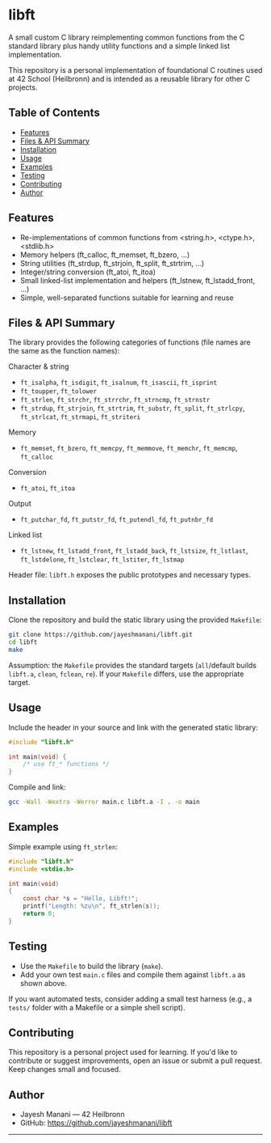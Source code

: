 # libft

A small custom C library reimplementing common functions from the C standard library plus handy utility functions and a simple linked list implementation.

This repository is a personal implementation of foundational C routines used at 42 School (Heilbronn) and is intended as a reusable library for other C projects.

## Table of Contents

- [Features](#features)
- [Files & API Summary](#files--api-summary)
- [Installation](#installation)
- [Usage](#usage)
- [Examples](#examples)
- [Testing](#testing)
- [Contributing](#contributing)
- [Author](#author)

## Features

- Re-implementations of common functions from <string.h>, <ctype.h>, <stdlib.h>
- Memory helpers (ft_calloc, ft_memset, ft_bzero, ...)
- String utilities (ft_strdup, ft_strjoin, ft_split, ft_strtrim, ...)
- Integer/string conversion (ft_atoi, ft_itoa)
- Small linked-list implementation and helpers (ft_lstnew, ft_lstadd_front, ...)
- Simple, well-separated functions suitable for learning and reuse

## Files & API Summary

The library provides the following categories of functions (file names are the same as the function names):

Character & string
- `ft_isalpha`, `ft_isdigit`, `ft_isalnum`, `ft_isascii`, `ft_isprint`
- `ft_toupper`, `ft_tolower`
- `ft_strlen`, `ft_strchr`, `ft_strrchr`, `ft_strncmp`, `ft_strnstr`
- `ft_strdup`, `ft_strjoin`, `ft_strtrim`, `ft_substr`, `ft_split`, `ft_strlcpy`, `ft_strlcat`, `ft_strmapi`, `ft_striteri`

Memory
- `ft_memset`, `ft_bzero`, `ft_memcpy`, `ft_memmove`, `ft_memchr`, `ft_memcmp`, `ft_calloc`

Conversion
- `ft_atoi`, `ft_itoa`

Output
- `ft_putchar_fd`, `ft_putstr_fd`, `ft_putendl_fd`, `ft_putnbr_fd`

Linked list
- `ft_lstnew`, `ft_lstadd_front`, `ft_lstadd_back`, `ft_lstsize`, `ft_lstlast`, `ft_lstdelone`, `ft_lstclear`, `ft_lstiter`, `ft_lstmap`

Header file: `libft.h` exposes the public prototypes and necessary types.

## Installation

Clone the repository and build the static library using the provided `Makefile`:

```bash
git clone https://github.com/jayeshmanani/libft.git
cd libft
make
```

Assumption: the `Makefile` provides the standard targets (`all`/default builds `libft.a`, `clean`, `fclean`, `re`). If your `Makefile` differs, use the appropriate target.

## Usage

Include the header in your source and link with the generated static library:

```c
#include "libft.h"

int main(void) {
    /* use ft_* functions */
}
```

Compile and link:

```bash
gcc -Wall -Wextra -Werror main.c libft.a -I . -o main
```

## Examples

Simple example using `ft_strlen`:

```c
#include "libft.h"
#include <stdio.h>

int main(void)
{
    const char *s = "Hello, Libft!";
    printf("Length: %zu\n", ft_strlen(s));
    return 0;
}
```

## Testing

- Use the `Makefile` to build the library (`make`).
- Add your own test `main.c` files and compile them against `libft.a` as shown above.

If you want automated tests, consider adding a small test harness (e.g., a `tests/` folder with a Makefile or a simple shell script).

## Contributing

This repository is a personal project used for learning. If you'd like to contribute or suggest improvements, open an issue or submit a pull request. Keep changes small and focused.

## Author

- Jayesh Manani — 42 Heilbronn
- GitHub: https://github.com/jayeshmanani/libft

---